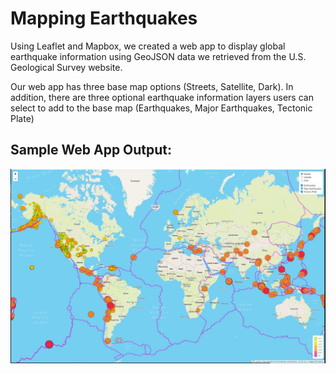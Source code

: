 # Mapping Earthquakes
Using Leaflet and Mapbox, we created a web app to display global earthquake information using GeoJSON data we retrieved from the U.S. Geological Survey website.

Our web app has three base map options (Streets, Satellite, Dark). In addition, there are three optional earthquake information layers users can select to add to the base map (Earthquakes, Major Earthquakes, Tectonic Plate)

## Sample Web App Output:

<img src="static/images/sample_web_output.JPG" width = "700px">



